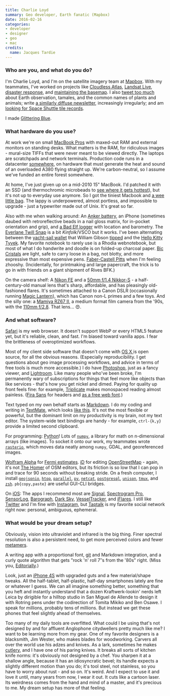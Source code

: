 ```yaml
---
title: Charlie Loyd
summary: Geo developer, Earth fanatic (Mapbox)
date: 2016-02-16
categories:
- developer
- designer
- geo
- mac
credits:
  name: Jacques Tardie
---
```


### Who are you, and what do you do?

I'm Charlie Loyd, and I'm on the satellite imagery team at [Mapbox](https://www.mapbox.com/ "A mapping company."). With my teammates, I've worked on projects like [Cloudless Atlas](http://www.wired.com/2013/05/a-cloudless-atlas/ "A WIRED article about MapBox's satellite imagery."), [Landsat Live](http://www.citylab.com/design/2015/03/roam-the-earth-in-real-time/388252/ "A CityLab article about MapBox's real-time satellite imagery."), [disaster response](https://www.mapbox.com/blog/nepal-imagery-collection/ "Charlie's MapBox's post about map data collection and disasters."), and [maintaining the basemap](https://www.mapbox.com/blog/new-zealand-aerial/ "Charlie's MapBox post about New Zealand."). I also [tweet too much](https://twitter.com/vruba "Charlie's Twitter account.") about Earth observation, tamales, and the common names of plants and animals; write [a similarly diffuse newsletter](http://tinyletter.com/vruba "Charlie's newsletter."), increasingly irregularly; and am [looking for Space Shuttle tile records](http://shuttletiles.space "Charlie's space shuttle tiles website.").

I made [Glittering Blue](https://glittering.blue/ "Charlie's Earth animation site.").

### What hardware do you use?

At work we're on small [MacBook Pros][macbook-pro] with maxed-out RAM and external monitors on standing desks. What matters is the RAM, for ridiculous images - mural-size TIFFs that were never meant to be viewed directly. The laptops are scratchpads and network terminals. Production code runs in a datacenter [somewhere](http://creativetimereports.org/2014/05/20/ingrid-burrington-the-cloud-is-not-the-territory-wnv/ "An article about data centers in northern Virginia."), on hardware that must generate the heat and sound of an overloaded A380 flying straight up. We're carbon-neutral, so I assume we've funded an entire forest somewhere.

At home, I've just given up on a mid-2010 15" MacBook. I'd patched it with an SSD (and thermochromic microbeads to [see where it gets hottest](https://twitter.com/vruba/status/627895234765000704 "Charlie's tweet showing the hot patches on his laptop.")), but it's not up to everyday use anymore. So I got the tiniest Macbook and [a wee little bag][campus-messenger]. The lappy is underpowered, almost portless, and impossible to upgrade - just a typewriter made out of Unix. It's great so far.

Also with me when walking around: An [Anker battery][astro-6700], an iPhone (sometimes daubed with retroreflective beads in a nail gloss matrix, for in-pocket orientation and grip), and [a Bad Elf logger][gps-pro-plus] with location and barometry. The [Everlane Twill Snap][twill-snap] is a bit _Kinfolk_/VSCO but it works. I've been alternating between the [yacht-sail wallet][wa-ben] that William Gibson [tipped](http://boingboing.net/2011/09/01/william-gibson-interview-boing.html "A Boing Boing interview with Willian Gibson.") and the [Hello Kitty Tyvek][hello-kitty-tyvek-mighty]. My favorite notebook to rarely use is a Rhodia webnotebook, but most of what I do handwrite and doodle is on folded-up charcoal paper. [Bic Cristals][cristal-xtra-smooth] are light, safe to carry loose in a bag, not blotty, and more expressive than most expensive pens. [Faber-Castell Pitts][pitt] when I'm feeling zhooshy. (Incidentally, for printmaking and large papercraft, the trick is to go in with friends on a giant shipment of Rives BFK.)

On the camera shelf: A [Nikon FE][fe] and a [50mm f/1.4 Nikkor-S][50mm-f1.4-nikkor-s-auto] - a half-century-old manual lens that's sharp, affordable, and has pleasingly old-fashioned flares. It's sometimes attached to a Canon DSLR (occasionally running [Magic Lantern][magic-lantern]), which has Canon non-L primes and a few toys. And the silly one: a [Mamiya RZ67 II][rz67-professional-ii], a medium format film camera from the '90s, with the [110mm f/2.8][rz67-110mm-f2.8]. That lens... 😍.

### And what software?

[Safari][] is my web browser. It doesn't support WebP or every HTML5 feature yet, but it's reliable, clean, and fast. I'm biased toward vanilla apps. I fear the brittleness of overoptimized workflows.

Most of my client side software that doesn't come with [OS X ][macos] is open source, for all the obvious reasons. (Especially reproducibility. I get questions about geo image processing workflows, and advice in terms of free tools is much more accessible.) I do have [Photoshop][], just as a fancy viewer, and [Lightroom][]. Like many people who've been broke, I'm permanently wary of subscriptions for things that feel more like objects than like services - that's how you get nickel and dimed. Paying for quality up front feels fine: for example, [Triplicate](http://practicaltypography.com/triplicate.html "A monospaced font.") makes monospaced reading almost painless. ([Fira Sans](https://github.com/mozilla/Fira "A monospaced font.") for headers and [as a free web font](https://www.google.com/fonts/specimen/Fira+Sans "The Fira Sans font available for web use on Google's font service.").)

Text typed on my own behalf starts as [Markdown][]. I do my coding and writing in [TextMate][], which looks [like this](http://basecase.org/2015/12/textmate "Charlie's TextMate screenshot."). It's not the most flexible or powerful, but the dominant limit on my productivity is my brain, not my text editor. The system-wide text bindings are handy - for example, `ctrl-{k,y}` provide a limited second clipboard.

For programming: [Python][]! Lots of [`numpy`][numpy], a library for math on n-dimensional arrays (like images). To socket it onto our work, my teammates wrote [`rasterio`][rasterio], which moves data neatly among `numpy`, GDAL, and georeferenced images.

[Wolfram Alpha][wolfram-alpha] for [Fermi estimates](https://en.wikipedia.org/wiki/Fermi_problem "The Wikipedia entry for Fermi problem."). [iD][] for editing [OpenStreetMap][] - again, it's not [The Homer](http://simpsons.wikia.com/wiki/The_Homer?file=TheHomer.png "An image of the car Homer Simpson invented.") of OSM editors, but its friction is so low that I can pop in and trace for 90 seconds without breaking stride. On a fresh computer, I install [`geojsonio`][geojsonio-cli], [`htop`][htop], [`parallel`][parallel], [`pv`][pv], [`netcat`][netcat], [`postgresql`][postgresql], [`unison`][unison], [`tmux`][tmux], and [`zsh`][zsh]. `pb{copy,paste}` are useful GUI-CLI bridges.

On [iOS][]: The apps I recommend most are [Signal][signal-ios], [Spectrogram Pro][spectrogram-pro-ios], [SensorLog][sensorlog-ios], [Barograph][barograph-ios], [Dark Sky][dark-sky-ios], [VesselTracker][vesseltracker-ios], and [iFlares][iflares-ios]. I still like [Twitter][twitter-ios] and I'm fine with [Instagram][instagram-ios], but [Taptalk][] is my favorite social network right now: personal, ambiguous, ephemeral.

### What would be your dream setup?

Obviously, vision into ultraviolet and infrared is the big thing. Finer spectral resolution is also a persistent need, to get more perceived colors and fewer [metamers](https://en.wikipedia.org/wiki/Metamerism_%28color%29 "The Wikipedia entry for Metamerism (colour).").

A writing app with a proportional font, [git][] and Markdown integration, and a curly quote algorithm that gets "rock 'n' roll 7″s from the '80s" right. (Miss you, [Editorially][].)

Look, just an [iPhone 4S][iphone-4s] with upgraded guts and a few material/shape tweaks. All the half-tablet, half-plastic, half-day smartphones lately are fine or whatever I guess. We can all imagine something better, something that you heft and instantly understand that a dozen Kraftwerk-lookin' nerds left Leica by dirigible for a hilltop studio in San Miguel de Allende to design it with Rotring pens under the codirection of Tomita Mikiko and Ben Osawe. I speak for millions, probably tens of millions. But instead we get these phones that feel slightly ahead of themselves.

Too many of my daily tools are overfitted. What could I be using that's not designed by and for affluent Anglophone citydwellers pretty much like me? I want to be learning more from my gear. One of my favorite designers is a blacksmith, Jim Wester, who makes blades for woodworking. Carvers all over the world use his adzes and knives. As a lark, sometimes he makes [cutlery](http://www.northbayforge.com/cutlery.htm "Cutlery made by Jim Wester."), and I have one of his paring knives. It breaks all sorts of kitchen knife norms: it's obviously not designed by a chef. You sharpen it at a shallow angle, because it has an idiosyncratic bevel; its handle expects a slightly different motion than you do; it's tool steel, not stainless, so you have to worry about rust - and so on. It's weird. And I expect to use it and love it until, many years from now, I wear it out. It cuts like a cartoon laser. Its weirdness comes from the hand and mind of a master, and it's precious to me. My dream setup has more of that feeling.

[50mm-f1.4-nikkor-s-auto]: https://kenrockwell.com/nikon/50mm-f14-s.htm "A camera lens."
[astro-6700]: http://web.archive.org/web/20190509013844/https://www.amazon.com/Anker-Ultra-Compact-Generation-Techonology-High-Quality/dp/B00HA5RXYY "An external battery pack."
[barograph-ios]: https://apps.apple.com/us/app/barograph-barometer-altimeter/id926055907 "A barometer and altimeter app."
[campus-messenger]: http://web.archive.org/web/20160602193318/https://www.casecrown.com/laptops/bags/11-inch-campus-messenger-bag "A laptop bag."
[cristal-xtra-smooth]: http://web.archive.org/web/20221231142159/https://www.amazon.com/BIC-Cristal-Smooth-Medium-12-Count/dp/B00006IE6X "A ballpoint pen."
[dark-sky-ios]: https://support.apple.com:443/en-us/HT213526 "A weather app."
[editorially]: http://web.archive.org/web/20130806043131/https://editorially.com/ "A web-based collaborative text editor."
[fe]: https://en.wikipedia.org/wiki/Nikon_FE "A 35mm SLR film camera."
[geojsonio-cli]: https://github.com/mapbox/geojsonio-cli "A command line tool for geojson.io."
[git]: https://git-scm.com/ "A version control system."
[gps-pro-plus]: https://bad-elf.com/pages/be-gps-2300-detail "A GPS receiver."
[hello-kitty-tyvek-mighty]: http://web.archive.org/web/20221231142148/https://www.amazon.com/Hello-Kitty-Tyvek-Mighty-Wallet/dp/B005S2U1H2 "A wallet."
[htop]: https://htop.dev "A command-line process viewer."
[id]: https://learnosm.org/en/beginner/id-editor/ "An editor for OpenStreetMap."
[iflares-ios]: http://web.archive.org/web/20190925093622/https://apps.apple.com/us/app/iflares/id460705913 "An app for tracking Iridium satellite flares."
[instagram-ios]: https://apps.apple.com/us/app/instagram/id389801252 "A photo taking/sharing app."
[ios]: https://www.apple.com/ios/ios-16/ "A mobile operating system."
[iphone-4s]: https://en.wikipedia.org/wiki/IPhone_4S "A smartphone."
[lightroom]: https://www.adobe.com/products/photoshop-lightroom.html "Photo management and editing software."
[macbook-pro]: https://www.apple.com/macbook-pro/ "A laptop."
[macos]: https://en.wikipedia.org/wiki/MacOS "An operating system for Mac hardware."
[magic-lantern]: https://magiclantern.fandom.com/wiki/Magic_Lantern_Firmware_Wiki "Custom firmware for high-end Canon cameras."
[markdown]: https://daringfireball.net/projects/markdown/ "An email-like format for marking up text."
[netcat]: http://web.archive.org/web/20190825184938/http://nc110.sourceforge.net/ "A tool for network debugging/exploring."
[numpy]: https://numpy.org/ "A Python package for scientific computing."
[openstreetmap]: https://www.openstreetmap.org/ "A crowdsourced map."
[parallel]: http://www.gnu.org/software/parallel/ "A command-line tool for executing multiple processes across one or more computers."
[photoshop]: https://www.adobe.com/products/photoshop.html "A bitmap image editor."
[pitt]: http://web.archive.org/web/20190509013849/https://www.amazon.com/Faber-Castell-Pitt-Brush-Pen-Pkg-Assorted/dp/B000PSZ304 "Artist pens using a brush."
[postgresql]: https://www.postgresql.org/ "A relational database server."
[pv]: http://www.ivarch.com/programs/pv.shtml "A command-line tool for viewing data sent over a pipeline."
[python]: https://www.python.org/ "An interpreted scripting language."
[rasterio]: https://github.com/rasterio/rasterio "A geospatial raster library for Python."
[rz67-110mm-f2.8]: http://www.photographyreview.com/product/lenses/medium-format/mamiya/rz-67-110mm-f-2-8.html "A camera lens."
[rz67-professional-ii]: https://en.wikipedia.org/wiki/Mamiya_RZ67 "A medium format SLR camera."
[safari]: https://www.apple.com/safari/ "A fast web browser."
[sensorlog-ios]: https://apps.apple.com/us/app/sensorlog/id388014573 "An app for extracting sensor data from your device."
[signal-ios]: https://github.com/signalapp/Signal-iOS "A private chat app."
[spectrogram-pro-ios]: https://apps.apple.com/us/app/spectrogram-pro-super-smooth/id415301721 "A spectral analysis app."
[taptalk]: http://web.archive.org/web/20161116155430/http://hello.taptalk.me:80/ "A photo and video messaging service."
[textmate]: https://macromates.com/ "A text editor for the Mac."
[tmux]: https://sourceforge.net/projects/tmux.mirror/ "A terminal multiplexer, similar to screen."
[twill-snap]: http://web.archive.org/web/20210921014353/https://www.everlane.com/products/mens-twill-backpack-grey?collection=mens-backpacks-bags "A backpack."
[twitter-ios]: https://apps.apple.com/app/twitter/id333903271 "A Twitter client."
[unison]: https://www.cis.upenn.edu/~bcpierce/unison/ "A file syncing tool."
[vesseltracker-ios]: http://web.archive.org/web/20160609210707/http://www.vesseltracker.com/en/static/IPhone.html "An app for tracking the location of ships."
[wa-ben]: http://www.yasutomo2020.com/wallet.htm "A Cuben Fiber wallet."
[wolfram-alpha]: https://www.wolframalpha.com/ "An online knowledge engine."
[zsh]: https://www.zsh.org/ "An interactive shell and scripting language."
